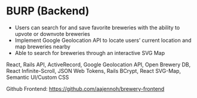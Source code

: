 # BURP (Backend)

* Users can search for and save favorite breweries with the ability to upvote or downvote breweries
* Implement Google Geolocation API to locate users’ current location and map breweries nearby
*	Able to search for breweries through an interactive SVG Map


React, Rails API, ActiveRecord, Google Geolocation API, Open Brewery DB, React Infinite-Scroll, JSON Web Tokens, Rails BCrypt, React SVG-Map, Semantic UI/Custom CSS

Github Frontend: https://github.com/aajennoh/brewery-frontend
